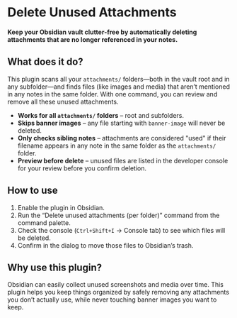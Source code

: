# Delete Unused Attachments

**Keep your Obsidian vault clutter-free by automatically deleting attachments that are no longer referenced in your notes.**

## What does it do?

This plugin scans all your `attachments/` folders—both in the vault root and in any subfolder—and finds files (like images and media) that aren’t mentioned in any notes in the same folder. With one command, you can review and remove all these unused attachments.

- **Works for all `attachments/` folders** – root and subfolders.
- **Skips banner images** – any file starting with `banner-image` will never be deleted.
- **Only checks sibling notes** – attachments are considered "used" if their filename appears in any note in the same folder as the `attachments/` folder.
- **Preview before delete** – unused files are listed in the developer console for your review before you confirm deletion.

## How to use

1. Enable the plugin in Obsidian.
2. Run the “Delete unused attachments (per folder)” command from the command palette.
3. Check the console (`Ctrl+Shift+I` → Console tab) to see which files will be deleted.
4. Confirm in the dialog to move those files to Obsidian’s trash.

## Why use this plugin?

Obsidian can easily collect unused screenshots and media over time. This plugin helps you keep things organized by safely removing any attachments you don’t actually use, while never touching banner images you want to keep.
